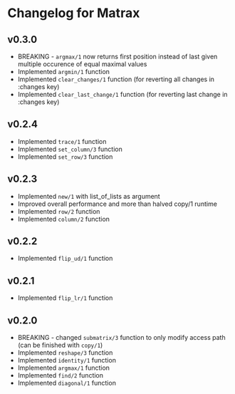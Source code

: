 # Changelog for Matrax

## v0.3.0
  * BREAKING - `argmax/1` now returns first position instead of last given multiple occurence of equal maximal values
  * Implemented `argmin/1` function
  * Implemented `clear_changes/1` function (for reverting all changes in :changes key)
  * Implemented `clear_last_change/1` function (for reverting last change in :changes key)

## v0.2.4
  * Implemented `trace/1` function
  * Implemented `set_column/3` function
  * Implemented `set_row/3` function

## v0.2.3
  * Implemented `new/1` with list_of_lists as argument
  * Improved overall performance and more than halved copy/1 runtime
  * Implemented `row/2` function
  * Implemented `column/2` function

## v0.2.2
  * Implemented `flip_ud/1` function

## v0.2.1
  * Implemented `flip_lr/1` function

## v0.2.0
  * BREAKING - changed `submatrix/3` function to only modify access path (can be finished with `copy/1`)
  * Implemented `reshape/3` function
  * Implemented `identity/1` function
  * Implemented `argmax/1` function
  * Implemented `find/2` function
  * Implemented `diagonal/1` function
